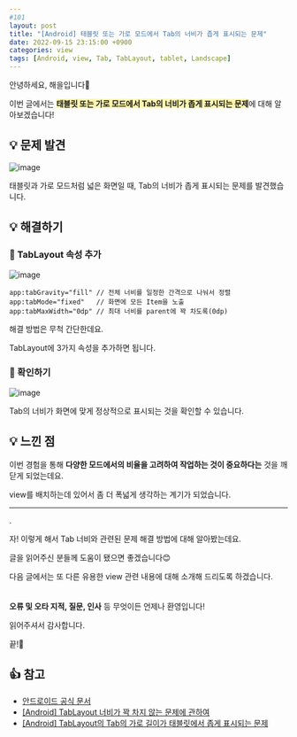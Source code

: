 ```yaml
---
#101
layout: post
title: "[Android] 태블릿 또는 가로 모드에서 Tab의 너비가 좁게 표시되는 문제"
date: 2022-09-15 23:15:00 +0900
categories: view
tags: [Android, view, Tab, TabLayout, tablet, Landscape]
---
```


안녕하세요, 해을입니다🦖

이번 글에서는 <span style="background-color:#fff5b1">**태블릿 또는 가로 모드에서 Tab의 너비가 좁게 표시되는 문제**</span>에 대해 알아보겠습니다!

## 💡 문제 발견

![image](https://user-images.githubusercontent.com/39720852/190442488-f73bfb53-f276-4085-8eae-fd8620814c0a.png)

태블릿과 가로 모드처럼 넓은 화면일 때, Tab의 너비가 좁게 표시되는 문제를 발견했습니다.

## 💡 해결하기

### 🥨 TabLayout 속성 추가

![image](https://user-images.githubusercontent.com/39720852/190443048-9e3e5bd0-b846-4a12-b2cf-af8b2f4752f4.png)

```
app:tabGravity="fill" // 전체 너비를 일정한 간격으로 나눠서 정렬
app:tabMode="fixed"   // 화면에 모든 Item을 노출
app:tabMaxWidth="0dp" // 최대 너비를 parent에 꽉 차도록(0dp)
```

해결 방법은 무척 간단한데요.

TabLayout에 3가지 속성을 추가하면 됩니다.

### 🥨 확인하기

![image](https://user-images.githubusercontent.com/39720852/190444648-b859b807-31a4-4285-9db0-0324d4fe8868.png)

Tab의 너비가 화면에 맞게 정상적으로 표시되는 것을 확인할 수 있습니다.

## 💡 느낀 점

이번 경험을 통해 **다양한 모드에서의 비율을 고려하여 작업하는 것이 중요하다는** 것을 깨닫게 되었는데요.

view를 배치하는데 있어서 좀 더 폭넓게 생각하는 계기가 되었습니다.

---

.

자! 이렇게 해서 Tab 너비와 관련된 문제 해결 방법에 대해 알아봤는데요.

글을 읽어주신 분들께 도움이 됐으면 좋겠습니다😊

다음 글에서는 또 다른 유용한 view 관련 내용에 대해 소개해 드리도록 하겠습니다.
<br/><br/><br/>
**오류 및 오타 지적, 질문, 인사** 등 무엇이든 언제나 환영입니다!

읽어주셔서 감사합니다.

끝!🦕
<br/>

## 👍 참고

- [안드로이드 공식 문서](https://developer.android.com/reference/com/google/android/material/tabs/TabLayout)
- [[Android] TabLayout 너비가 꽉 차지 않는 문제에 관하여](https://velog.io/@dev_2dong/Android-TabLayout-%EB%84%88%EB%B9%84%EA%B0%80-%EA%BD%89-%EC%B0%A8%EC%A7%80-%EC%95%8A%EB%8A%94-%EB%AC%B8%EC%A0%9C%EC%97%90-%EA%B4%80%ED%95%98%EC%97%AC)
- [[Android] TabLayout의 Tab의 가로 길이가 태블릿에서 좁게 표시되는 문제](https://satisfactoryplace.tistory.com/227)
